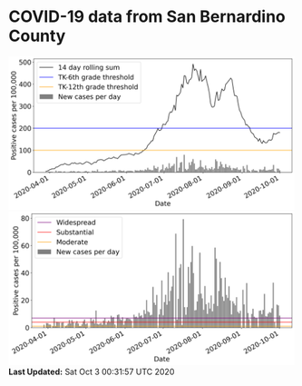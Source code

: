 # COVID-19 data from San Bernardino County
![image1](plots/graph.png)
![image2](plots/classification.png)
**Last Updated:** Sat Oct  3 00:31:57 UTC 2020